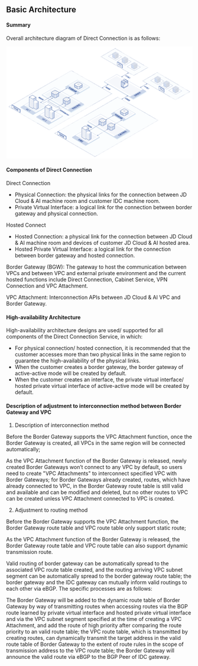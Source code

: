 ## Basic Architecture

#### Summary

Overall architecture diagram of Direct Connection is as follows:

 ![](../../../../image/Networking/Direct-Connect-Service/Introduction/Infrastructure.png)

#### Components of Direct Connection

Direct Connection

- Physical Connection: the physical links for the connection between JD Cloud & AI machine room and customer IDC machine room.
- Private Virtual Interface: a logical link for the connection between border gateway and physical connection.

Hosted Connect

- Hosted Connection: a physical link for the connection between JD Cloud & AI machine room and devices of customer JD Cloud & AI hosted area.
- Hosted Private Virtual Interface: a logical link for the connection between border gateway and hosted connection.

Border Gateway (BGW): The gateway to host the communication between VPCs and between VPC and external private environment and the current hosted functions include Direct Connection, Cabinet Service, VPN Connection and VPC Attachment.

VPC Attachment: Interconnection APIs between JD Cloud & AI VPC and Border Gateway.

#### High-availability Architecture

High-availability architecture designs are used/ supported for all components of the Direct Connection Service, in which:

- For physical connection/ hosted connection, it is recommended that the customer accesses more than two physical links in the same region to guarantee the high-availability of the physical links.
- When the customer creates a border gateway, the border gateway of active-active mode will be created by default.
- When the customer creates an interface, the private virtual interface/ hosted private virtual interface of active-active mode will be created by default.

#### Description of adjustment to interconnection method between Border Gateway and VPC

1) Description of interconnection method

Before the Border Gateway supports the VPC Attachment function, once the Border Gateway is created, all VPCs in the same region will be connected automatically;

As the VPC Attachment function of the Border Gateway is released, newly created Border Gateways won’t connect to any VPC by default, so users need to create "VPC Attachments" to interconnect specified VPC with Border Gateways; for Border Gateways already created, routes, which have already connected to VPC, in the Border Gateway route table is still valid and available and can be modified and deleted, but no other routes to VPC can be created unless VPC Attachment connected to VPC is created.

2) Adjustment to routing method

Before the Border Gateway supports the VPC Attachment function, the Border Gateway route table and VPC route table only support static route;

As the VPC Attachment function of the Border Gateway is released, the Border Gateway route table and VPC route table can also support dynamic transmission route.

Valid routing of border gateway can be automatically spread to the associated VPC route table created, and the routing arriving VPC subnet segment can be automatically spread to the border gateway route table; the border gateway and the IDC gateway can mutually inform valid routings to each other via eBGP. The specific processes are as follows:

The Border Gateway will be added to the dynamic route table of Border Gateway by way of transmitting routes when accessing routes via the BGP route learned by private virtual interface and hosted private virtual interface and via the VPC subnet segment specified at the time of creating a VPC Attachment, and add the route of high priority after comparing the route priority to an valid route table; the VPC route table, which is transmitted by creating routes, can dynamically transmit the target address in the valid route table of Border Gateway to the extent of route rules in the scope of transmission address to the VPC route table; the Border Gateway will announce the valid route via eBGP to the BGP Peer of IDC gateway.
